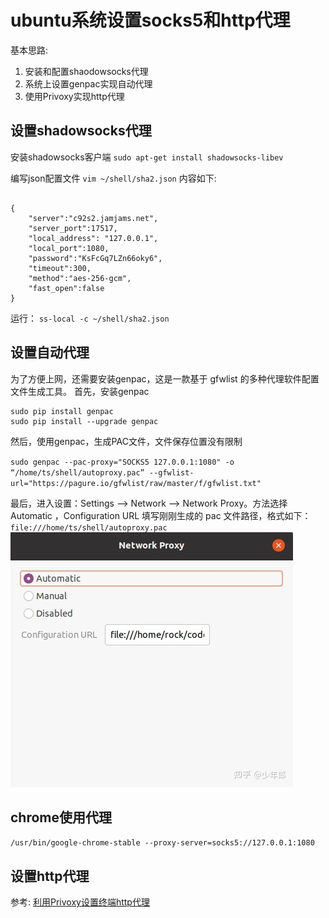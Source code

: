 # ubuntu系统设置socks5和http代理

基本思路:

1. 安装和配置shaodowsocks代理
2. 系统上设置genpac实现自动代理
3. 使用Privoxy实现http代理

## 设置shadowsocks代理

安装shadowsocks客户端
`sudo apt-get install shadowsocks-libev`

编写json配置文件
`vim ~/shell/sha2.json`
内容如下:

```shell

{
    "server":"c92s2.jamjams.net",
    "server_port":17517,
    "local_address": "127.0.0.1",
    "local_port":1080,
    "password":"KsFcGq7LZn66oky6",
    "timeout":300,
    "method":"aes-256-gcm",
    "fast_open":false
}
```

运行：
`ss-local -c ~/shell/sha2.json`

## 设置自动代理

为了方便上网，还需要安装genpac，这是一款基于 gfwlist 的多种代理软件配置文件生成工具。
首先，安装genpac

```Shell
sudo pip install genpac
sudo pip install --upgrade genpac
```

然后，使用genpac，生成PAC文件，文件保存位置没有限制

`sudo genpac --pac-proxy="SOCKS5 127.0.0.1:1080" -o “/home/ts/shell/autoproxy.pac” --gfwlist-url="https://pagure.io/gfwlist/raw/master/f/gfwlist.txt"`

最后，进入设置：Settings –> Network –> Network Proxy。方法选择 Automatic ，Configuration URL 填写刚刚生成的 pac 文件路径，格式如下：
`file:///home/ts/shell/autoproxy.pac`
![设置选择](2022-04-12-12-51-01.png)

## chrome使用代理

`/usr/bin/google-chrome-stable --proxy-server=socks5://127.0.0.1:1080`

## 设置http代理

参考:
[利用Privoxy设置终端http代理](利用Privoxy设置终端http代理🚀.mhtml)
